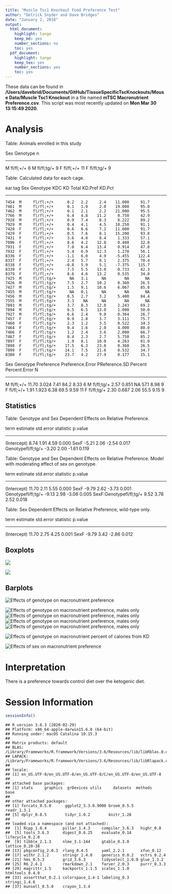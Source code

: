 ```yaml
---
title: "Muscle Tsc1 Knockout Food Preference Test"
author: "Detrick Snyder and Dave Bridges"
date: "January 2, 2018"
output:
  html_document:
    highlight: tango
    keep_md: yes
    number_sections: no
    toc: yes
  pdf_document:
    highlight: tango
    keep_tex: yes
    number_sections: yes
    toc: yes
---
```








These data can be found in **/Users/davebrid/Documents/GitHub/TissueSpecificTscKnockouts/Mouse Data/Muscle Tsc1 Knockout** in a file named **mTSC Macronutrient Preference.csv**.  This script was most recently updated on **Mon Mar 30 13:15:49 2020**.

# Analysis


Table: Animals enrolled in this study

Sex   Genotype       n
----  -----------  ---
M     fl/fl;+/+      6
M     fl/fl;tg/+     9
F     fl/fl;+/+     11
F     fl/fl;tg/+     9



Table: Calculated data for each cage.

 ear.tag  Sex   Genotype       KDC    KD   Total   KD.Pref   KD.Pct
--------  ----  -----------  -----  ----  ------  --------  -------
    7454  M     fl/fl;+/+      0.2   2.2     2.4    11.000     91.7
    7461  M     fl/fl;+/+      0.1   1.9     2.0    19.000     95.0
    7462  M     fl/fl;+/+      0.1   2.1     2.2    21.000     95.5
    7766  M     fl/fl;+/+      6.4   4.8    11.2     0.750     42.9
    7928  M     fl/fl;+/+      0.9   7.4     8.3     8.222     89.2
    7929  M     fl/fl;+/+      0.4   4.1     4.5    10.250     91.1
    7428  F     fl/fl;+/+      0.6   6.6     7.2    11.000     91.7
    7429  F     fl/fl;+/+      0.5   7.6     8.1    15.200     93.8
    7431  F     fl/fl;+/+      3.6   4.8     8.4     1.333     57.1
    7896  F     fl/fl;+/+      8.6   4.2    12.8     0.488     32.8
    7931  F     fl/fl;+/+      7.0   6.4    13.4     0.914     47.8
    7932  F     fl/fl;+/+      5.4   6.9    12.3     1.278     56.1
    8336  F     fl/fl;+/+     -1.1   6.0     4.9    -5.455    122.4
    8337  F     fl/fl;+/+      2.4   5.7     8.1     2.375     70.4
    8338  F     fl/fl;+/+     -0.8   5.9     5.1    -7.375    115.7
    8339  F     fl/fl;+/+      7.5   5.5    13.0     0.733     42.3
    8379  F     fl/fl;+/+      8.6   4.6    13.2     0.535     34.8
    7425  M     fl/fl;tg/+      NA   3.1      NA        NA       NA
    7426  M     fl/fl;tg/+     7.5   2.7    10.2     0.360     26.5
    7427  M     fl/fl;tg/+     1.5   9.1    10.6     6.067     85.8
    7455  M     fl/fl;tg/+      NA   0.1      NA        NA       NA
    7456  M     fl/fl;tg/+     0.5   2.7     3.2     5.400     84.4
    7555  M     fl/fl;tg/+     3.3    NA      NA        NA       NA
    7893  M     fl/fl;tg/+     3.7   8.3    12.0     2.243     69.2
    7894  M     fl/fl;tg/+     6.5   6.5    13.0     1.000     50.0
    7927  M     fl/fl;tg/+     6.6   2.4     9.0     0.364     26.7
    7457  F     fl/fl;tg/+     0.9   2.8     3.7     3.111     75.7
    7460  F     fl/fl;tg/+     2.3   1.2     3.5     0.522     34.3
    7464  F     fl/fl;tg/+     0.4   1.6     2.0     4.000     80.0
    7466  F     fl/fl;tg/+     1.2   2.4     3.6     2.000     66.7
    7467  F     fl/fl;tg/+     0.4   2.3     2.7     5.750     85.2
    7897  F     fl/fl;tg/+     1.9   8.1    10.0     4.263     81.0
    7898  F     fl/fl;tg/+    17.5   6.3    23.8     0.360     26.5
    7899  F     fl/fl;tg/+    14.1   7.5    21.6     0.532     34.7
    8380  F     fl/fl;tg/+    23.7   4.2    27.9     0.177     15.1



Sex   Genotype      Preference   Preference.Error   PReference.SD   Percent   Percent.Error    N
----  -----------  -----------  -----------------  --------------  --------  --------------  ---
M     fl/fl;+/+          11.70              3.024            7.41      84.2            8.33    6
M     fl/fl;tg/+          2.57              0.851              NA      57.1            8.98    9
F     fl/fl;+/+           1.91              1.923            6.38      69.5            9.59   11
F     fl/fl;tg/+          2.30              0.687            2.06      55.5            9.15    9

## Statistics


Table: Genotype and Sex Dependent Effects on Relative Preference.

term                  estimate   std.error   statistic   p.value
-------------------  ---------  ----------  ----------  --------
(Intercept)               8.74        1.91        4.59     0.000
SexF                     -5.21        2.06       -2.54     0.017
Genotypefl/fl;tg/+       -3.20        2.00       -1.61     0.119



Table: Genotype and Sex Dependent Effects on Relative Preference.  Model with moderating effect of sex on genotype.

term                       estimate   std.error   statistic   p.value
------------------------  ---------  ----------  ----------  --------
(Intercept)                   11.70        2.11        5.55     0.000
SexF                          -9.79        2.62       -3.73     0.001
Genotypefl/fl;tg/+            -9.13        2.98       -3.06     0.005
SexF:Genotypefl/fl;tg/+        9.52        3.78        2.52     0.018



Table: Sex Dependent Effects on Relative Preference, wild-type only.

term           estimate   std.error   statistic   p.value
------------  ---------  ----------  ----------  --------
(Intercept)       11.70        2.75        4.25     0.001
SexF              -9.79        3.42       -2.86     0.012

## Boxplots

![](figures/knockout-effects-boxplot-1.png)<!-- -->

![](figures/sex-effects-boxplot-1.png)<!-- -->



## Barplots

![Effects of genotype on macronutrient preference](figures/knockout-effects-barplot-relative-preference-1.png)

![Effects of genotype on macronutrient preference, males only](figures/knockout-effects-barplot-relative-preference-males-1.png)![Effects of genotype on macronutrient preference, males only](figures/knockout-effects-barplot-relative-preference-males-2.png)![Effects of genotype on macronutrient preference, males only](figures/knockout-effects-barplot-relative-preference-males-3.png)![Effects of genotype on macronutrient preference, males only](figures/knockout-effects-barplot-relative-preference-males-4.png)

![Effects of genotype on macronutrient percent of calories from KD](figures/knockout-effects-barplot-percent-1.png)

![Effects of sex on macronutrient preference](figures/sex-effects-barplot-1.png)

# Interpretation

There is a preference towards control diet over the ketogenic diet.

# Session Information


```r
sessionInfo()
```

```
## R version 3.6.3 (2020-02-29)
## Platform: x86_64-apple-darwin15.6.0 (64-bit)
## Running under: macOS Catalina 10.15.3
## 
## Matrix products: default
## BLAS:   /Library/Frameworks/R.framework/Versions/3.6/Resources/lib/libRblas.0.dylib
## LAPACK: /Library/Frameworks/R.framework/Versions/3.6/Resources/lib/libRlapack.dylib
## 
## locale:
## [1] en_US.UTF-8/en_US.UTF-8/en_US.UTF-8/C/en_US.UTF-8/en_US.UTF-8
## 
## attached base packages:
## [1] stats     graphics  grDevices utils     datasets  methods   base     
## 
## other attached packages:
## [1] forcats_0.5.0      ggplot2_3.3.0.9000 broom_0.5.5        readr_1.3.1       
## [5] dplyr_0.8.5        tidyr_1.0.2        knitr_1.28        
## 
## loaded via a namespace (and not attached):
##  [1] Rcpp_1.0.4       pillar_1.4.3     compiler_3.6.3   highr_0.8       
##  [5] tools_3.6.3      digest_0.6.25    evaluate_0.14    lifecycle_0.2.0 
##  [9] tibble_2.1.3     nlme_3.1-144     gtable_0.3.0     lattice_0.20-38 
## [13] pkgconfig_2.0.3  rlang_0.4.5      yaml_2.2.1       xfun_0.12       
## [17] withr_2.1.2      stringr_1.4.0    generics_0.0.2   vctrs_0.2.4     
## [21] hms_0.5.3        grid_3.6.3       tidyselect_1.0.0 glue_1.3.2      
## [25] R6_2.4.1         rmarkdown_2.1    farver_2.0.3     purrr_0.3.3     
## [29] magrittr_1.5     backports_1.1.5  scales_1.1.0     htmltools_0.4.0 
## [33] assertthat_0.2.1 colorspace_1.4-1 labeling_0.3     stringi_1.4.6   
## [37] munsell_0.5.0    crayon_1.3.4
```
